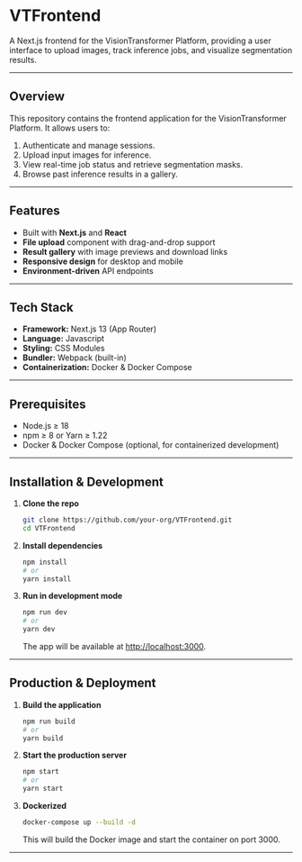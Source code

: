 # VTFrontend

A Next.js frontend for the VisionTransformer Platform, providing a user interface to upload images, track inference jobs, and visualize segmentation results.

---

## Overview

This repository contains the frontend application for the VisionTransformer Platform. It allows users to:

1. Authenticate and manage sessions.  
2. Upload input images for inference.  
3. View real-time job status and retrieve segmentation masks.  
4. Browse past inference results in a gallery.

---

## Features

- Built with **Next.js** and **React**  
- **File upload** component with drag-and-drop support  
- **Result gallery** with image previews and download links  
- **Responsive design** for desktop and mobile  
- **Environment-driven** API endpoints  

---

## Tech Stack

- **Framework:** Next.js 13 (App Router)  
- **Language:** Javascript
- **Styling:** CSS Modules
- **Bundler:** Webpack (built-in)  
- **Containerization:** Docker & Docker Compose  

---

## Prerequisites

- Node.js ≥ 18  
- npm ≥ 8 or Yarn ≥ 1.22  
- Docker & Docker Compose (optional, for containerized development)  

---

## Installation & Development

1. **Clone the repo**  
   ```bash
   git clone https://github.com/your-org/VTFrontend.git
   cd VTFrontend
   ```

2. **Install dependencies**  
   ```bash
   npm install
   # or
   yarn install
   ```

3. **Run in development mode**  
   ```bash
   npm run dev
   # or
   yarn dev
   ```
   The app will be available at [http://localhost:3000](http://localhost:3000).

---

## Production & Deployment

1. **Build the application**  
   ```bash
   npm run build
   # or
   yarn build
   ```

2. **Start the production server**  
   ```bash
   npm start
   # or
   yarn start
   ```

3. **Dockerized**  
   ```bash
   docker-compose up --build -d
   ```
   This will build the Docker image and start the container on port 3000.

---
